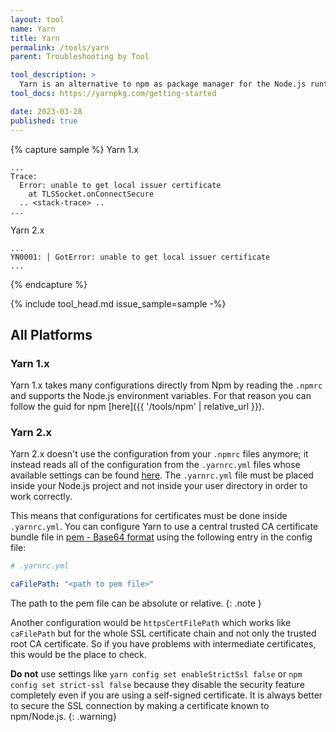 ```yaml
---
layout: tool
name: Yarn
title: Yarn
permalink: /tools/yarn
parent: Troubleshooting by Tool

tool_description: >
  Yarn is an alternative to npm as package manager for the Node.js runtime.
tool_docs: https://yarnpkg.com/getting-started

date: 2023-03-28
published: true
---
```


{% capture sample %}
Yarn 1.x

```text
...
Trace: 
  Error: unable to get local issuer certificate
    at TLSSocket.onConnectSecure
  .. <stack-trace> ..
...
```

Yarn 2.x

```text
...
YN0001: │ GotError: unable to get local issuer certificate
...
```

{% endcapture %}

{% include tool_head.md issue_sample=sample -%}

## All Platforms

### Yarn 1.x

Yarn 1.x takes many configurations directly from Npm by reading the `.npmrc` and supports the Node.js environment variables. For that reason you can follow the guid for npm [here]({{ '/tools/npm' | relative_url }}).

### Yarn 2.x

Yarn 2.x doesn't use the configuration from your `.npmrc` files anymore; it instead reads all of the configuration from the `.yarnrc.yml` files whose available settings can be found [here](https://yarnpkg.com/configuration/yarnrc). The `.yarnrc.yml` file must be placed inside your Node.js project and not inside your user directory in order to work correctly.

This means that configurations for certificates must be done inside `.yarnrc.yml`. You can configure Yarn to use a central trusted CA certificate bundle file in [pem - Base64 format](https://en.wikipedia.org/wiki/Privacy-Enhanced_Mail) using the following entry in the config file:

```yaml
# .yarnrc.yml

caFilePath: "<path to pem file>"
```

The path to the pem file can be absolute or relative.
{: .note }

Another configuration would be `httpsCertFilePath` which works like `caFilePath` but for the whole SSL certificate chain and not only the trusted root CA certificate. So if you have problems with intermediate certificates, this would be the place to check.

**Do not** use settings like `yarn config set enableStrictSsl false` or `npm config set strict-ssl false` because they disable the security feature completely even if you are using a self-signed certificate. It is always better to secure the SSL connection by making a certificate known to npm/Node.js.
{: .warning}
